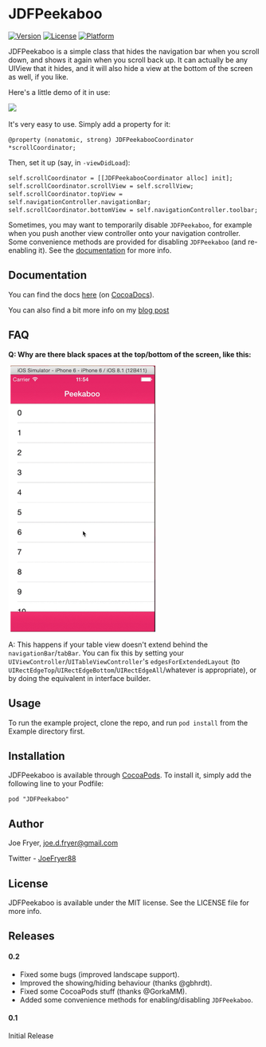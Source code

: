 # JDFPeekaboo

[![Version](https://img.shields.io/cocoapods/v/JDFPeekaboo.svg?style=flat)](http://cocoadocs.org/docsets/JDFPeekaboo)
[![License](https://img.shields.io/cocoapods/l/JDFPeekaboo.svg?style=flat)](http://cocoadocs.org/docsets/JDFPeekaboo)
[![Platform](https://img.shields.io/cocoapods/p/JDFPeekaboo.svg?style=flat)](http://cocoadocs.org/docsets/JDFPeekaboo)

JDFPeekaboo is a simple class that hides the navigation bar when you scroll down, and shows it again when you scroll back up. It can actually be any UIView that it hides, and it will also hide a view at the bottom of the screen as well, if you like.

Here's a little demo of it in use:

<img src="Screenshots/Peekaboo.gif" width="300"/>

It's very easy to use. Simply add a property for it:

    @property (nonatomic, strong) JDFPeekabooCoordinator *scrollCoordinator;

Then, set it up (say, in `-viewDidLoad`):

``` objc
self.scrollCoordinator = [[JDFPeekabooCoordinator alloc] init];
self.scrollCoordinator.scrollView = self.scrollView;
self.scrollCoordinator.topView = self.navigationController.navigationBar;
self.scrollCoordinator.bottomView = self.navigationController.toolbar;
```

Sometimes, you may want to temporarily disable `JDFPeekaboo`, for example when you push another view controller onto your navigation controller. Some convenience methods are provided for disabling `JDFPeekaboo` (and re-enabling it). See the [documentation](http://cocoadocs.org/docsets/JDFPeekaboo/) for more info.

## Documentation

You can find the docs [here](http://cocoadocs.org/docsets/JDFPeekaboo/) (on [CocoaDocs](http://cocoadocs.org)).

You can also find a bit more info on my [blog post](http://joefryer.github.io/blog/2015/03/01/jdfpeekaboo/)

## FAQ

**Q: Why are there black spaces at the top/bottom of the screen, like this:**

<img src="Screenshots/JDFPeekaboo_Issue.gif" width="300"/>

A: This happens if your table view doesn't extend behind the `navigationBar`/`tabBar`. You can fix this by setting your `UIViewController`/`UITableViewController`'s `edgesForExtendedLayout` (to `UIRectEdgeTop`/`UIRectEdgeBottom`/`UIRectEdgeAll`/whatever is appropriate), or by doing the equivalent in interface builder.

## Usage

To run the example project, clone the repo, and run `pod install` from the Example directory first.

## Installation

JDFPeekaboo is available through [CocoaPods](http://cocoapods.org). To install it, simply add the following line to your Podfile:

    pod "JDFPeekaboo"

## Author

Joe Fryer, joe.d.fryer@gmail.com

Twitter - [JoeFryer88](https://twitter.com/joefryer88)

## License

JDFPeekaboo is available under the MIT license. See the LICENSE file for more info.


## Releases

#### 0.2

 - Fixed some bugs (improved landscape support).
 - Improved the showing/hiding behaviour (thanks @gbhrdt).
 - Fixed some CocoaPods stuff (thanks @GorkaMM).
 - Added some convenience methods for enabling/disabling `JDFPeekaboo`.

#### 0.1

Initial Release
